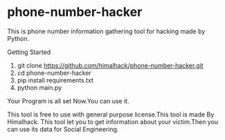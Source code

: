 # phone-number-hacker
This is phone number information gathering tool for hacking made by Python.

 Getting Started
1) git clone https://github.com/himalhack/phone-number-hacker.git
2) cd phone-number-hacker
3) pip install requirements.txt
4) python main.py

Your Program  is all set Now.You can use it.

This tool is free to use with general purpose license.This tool is made By Himalhack. This tool let you to get information about your victim.Then you can use  its  data for Social Engineering.
